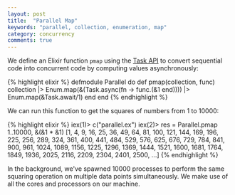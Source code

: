 ```yaml
---
layout: post
title:  "Parallel Map"
keywords: "parallel, collection, enumeration, map"
category: concurrency
comments: true
---
```


We define an Elixir function `pmap` using the [Task API](http://elixir-lang.org/docs/stable/elixir/Task.html) to convert sequential code into concurrent code by computing values asynchronously:

{% highlight elixir %}
defmodule Parallel do
  def pmap(collection, func)
    collection
    |> Enum.map(&(Task.async(fn -> func.(&1 end))))
    |> Enum.map(&Task.await/1)
  end
end
{% endhighlight %}

We can run this function to get the squares of numbers from 1 to 10000:

{% highlight elixir %}
iex(1)> c("parallel.ex")
iex(2)> res = Parallel.pmap 1..10000, &(&1 * &1)
[1, 4, 9, 16, 25, 36, 49, 64, 81, 100, 121, 144, 169, 196, 225, 256, 289, 324,
 361, 400, 441, 484, 529, 576, 625, 676, 729, 784, 841, 900, 961, 1024, 1089,
 1156, 1225, 1296, 1369, 1444, 1521, 1600, 1681, 1764, 1849, 1936, 2025, 2116,
 2209, 2304, 2401, 2500, ...]
{% endhighlight %}

In the background, we've spawned 10000 processes to perform the same squaring operation on multiple data points simultaneously. We make use of all the cores and processors on our machine.